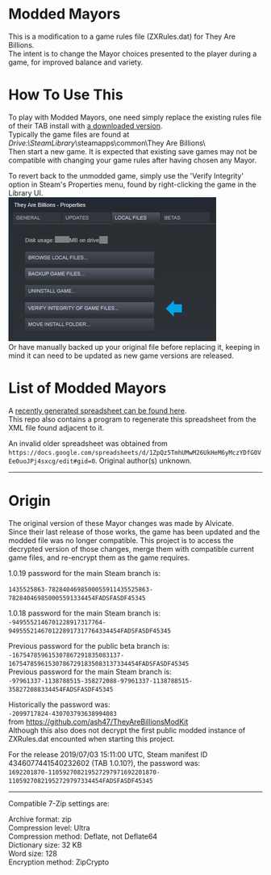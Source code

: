 # Modded Mayors

This is a modification to a game rules file (ZXRules.dat) for They Are Billions.  
The intent is to change the Mayor choices presented to the player during a game, for improved balance and variety.  

# How To Use This

To play with Modded Mayors, one need simply replace the existing rules file of their TAB install with [a downloaded version](https://github.com/DaneelTrevize/Modded-Mayors/tree/master/Releases/).  
Typically the game files are found at *Drive:\SteamLibrary*\steamapps\common\They Are Billions\  
Then start a new game. It is expected that existing save games may not be compatible with changing your game rules after having chosen any Mayor.

To revert back to the unmodded game, simply use the 'Verify Integrity' option in Steam's Properties menu, found by right-clicking the game in the Library UI.  
![Verify Integrity](https://raw.githubusercontent.com/DaneelTrevize/Modded-Mayors/master/Steam%20verify.png)  
Or have manually backed up your original file before replacing it, keeping in mind it can need to be updated as new game versions are released.

# List of Modded Mayors

A [recently generated spreadsheet can be found here](https://github.com/DaneelTrevize/Modded-Mayors/blob/master/Source/modded%20mayors%20snippet.csv).  
This repo also contains a program to regenerate this spreadsheet from the XML file found adjacent to it.

An invalid older spreadsheet was obtained from `https://docs.google.com/spreadsheets/d/1ZpQz5TmhUMwM26UkHeM6yMczYDfG0VEe0uoJPj4sxcg/edit#gid=0`. Original author(s) unknown.

----

# Origin

The original version of these Mayor changes was made by Alvicate.  
Since their last release of those works, the game has been updated and the modded file was no longer compatible. This project is to access the decrypted version of those changes, merge them with compatible current game files, and re-encrypt them as the game requires.

1.0.19 password for the main Steam branch is:

`1435525863-7828404698500055911435525863-782840469850005591334454FADSFASDF45345`

1.0.18 password for the main Steam branch is:  
`-9495552146701228917317764-9495552146701228917317764334454FADSFASDF45345`

Previous password for the public beta branch is:  
`-167547859615307867291835083137-167547859615307867291835083137334454FADSFASDF45345`  
Previous password for the main Steam branch is:  
`-97961337-1138788515-358272088-97961337-1138788515-358272088334454FADSFASDF45345`

Historically the password was:  
`-2099717824-430703793638994083`  
from https://github.com/ash47/TheyAreBillionsModKit  
Although this also does not decrypt the first public modded instance of ZXRules.dat encounted when starting this project.

For the release 2019/07/03 15:11:00 UTC, Steam manifest ID 4346077441540232602 (TAB 1.0.10?), the password was:  
`1692201870-110592708219527297971692201870-11059270821952729797334454FADSFASDF45345`

----

Compatible 7-Zip settings are:

Archive format:		zip  
Compression level:	Ultra  
Compression method:	Deflate, not Deflate64  
Dictionary size:	32 KB  
Word size:			128  
Encryption method:	ZipCrypto  
